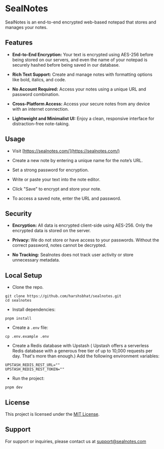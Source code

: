 # SealNotes

SealNotes is an end-to-end encrypted web-based notepad that stores and manages your notes. 

## Features

- **End-to-End Encryption:** Your text is encrypted using AES-256 before being stored on our servers, and even the name of your notepad is securely hashed before being saved in our database.
  
- **Rich Text Support:** Create and manage notes with formatting options like bold, italics, and code.

- **No Account Required:** Access your notes using a unique URL and password combination.

- **Cross-Platform Access:** Access your secure notes from any device with an internet connection.

- **Lightweight and Minimalist UI:** Enjoy a clean, responsive interface for distraction-free note-taking.


## Usage

- Visit [https://sealnotes.com/](https://sealnotes.com/)
  
- Create a new note by entering a unique name for the note’s URL.

- Set a strong password for encryption.

- Write or paste your text into the note editor.

- Click "Save" to encrypt and store your note.

- To access a saved note, enter the URL and password.

## Security

- **Encryption:** All data is encrypted client-side using AES-256. Only the encrypted data is stored on the server.

- **Privacy:** We do not store or have access to your passwords. Without the correct password, notes cannot be decrypted.

- **No Tracking:** Sealnotes does not track user activity or store unnecessary metadata.

## Local Setup

- Clone the repo.

```
git clone https://github.com/harshsbhat/sealnotes.git
cd sealnotes
```

- Install dependencies:

```
pnpm install
```

- Create a `.env` file:

```
cp .env.example .env
```

- Create a Redis database with Upstash ( Upstash offers a serverless Redis database with a generous free tier of up to 10,000 requests per day. That's more than enough.)  Add the following environment variables:

```
UPSTASH_REDIS_REST_URL=""
UPSTASH_REDIS_REST_TOKEN=""
```

- Run the project: 

```
pnpm dev
```

## License

This project is licensed under the [MIT License](https://github.com/harshsbhat/sealnotes?tab=MIT-1-ov-file).

## Support

For support or inquiries, please contact us at <a href="mailto:support@sealnotes.com">support@sealnotes.com</a>


